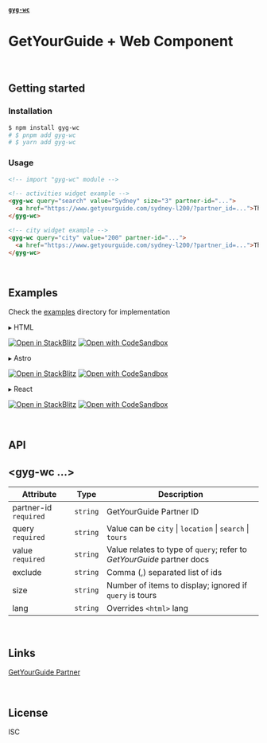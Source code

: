 [**`gyg-wc`**](../README.md)

# GetYourGuide + Web Component

&nbsp;

## Getting started

### Installation

```bash
$ npm install gyg-wc
# $ pnpm add gyg-wc
# $ yarn add gyg-wc
```

### Usage

```html
<!-- import "gyg-wc" module -->

<!-- activities widget example -->
<gyg-wc query="search" value="Sydney" size="3" partner-id="...">
  <a href="https://www.getyourguide.com/sydney-l200/?partner_id=...">Things to do in Sydney</a>
</gyg-wc>

<!-- city widget example -->
<gyg-wc query="city" value="200" partner-id="...">
  <a href="https://www.getyourguide.com/sydney-l200/?partner_id=...">Things to do in Sydney</a>
</gyg-wc>
```

&nbsp;

## Examples

Check the [examples](../../../examples/gyg-wc/) directory for implementation

&#9656; HTML

[![Open in StackBlitz](https://developer.stackblitz.com/img/open_in_stackblitz.svg)](https://stackblitz.com/github/theisel/getyourguide/tree/main/examples/gyg-wc/html)
[![Open with CodeSandbox](https://assets.codesandbox.io/github/button-edit-lime.svg)](https://codesandbox.io/p/sandbox/github/theisel/getyourguide/tree/main/examples/gyg-wc/html)

&#9656; Astro

[![Open in StackBlitz](https://developer.stackblitz.com/img/open_in_stackblitz.svg)](https://stackblitz.com/github/theisel/getyourguide/tree/main/examples/gyg-wc/astro)
[![Open with CodeSandbox](https://assets.codesandbox.io/github/button-edit-lime.svg)](https://codesandbox.io/p/sandbox/github/theisel/getyourguide/tree/main/examples/gyg-wc/astro)

&#9656; React

[![Open in StackBlitz](https://developer.stackblitz.com/img/open_in_stackblitz.svg)](https://stackblitz.com/github/theisel/getyourguide/tree/main/examples/gyg-wc/react)
[![Open with CodeSandbox](https://assets.codesandbox.io/github/button-edit-lime.svg)](https://codesandbox.io/p/sandbox/github/theisel/getyourguide/tree/main/examples/gyg-wc/react)

&nbsp;

## API

## \<gyg-wc ...\>

| Attribute             | Type     | Description                                                            |
| --------------------- | -------- | ---------------------------------------------------------------------- |
| partner-id `required` | `string` | GetYourGuide Partner ID                                                |
| query `required`      | `string` | Value can be `city` \| `location` \| `search` \| `tours`               |
| value `required`      | `string` | Value relates to type of `query`; refer to _GetYourGuide_ partner docs |
| exclude               | `string` | Comma (,) separated list of ids                                        |
| size                  | `string` | Number of items to display; ignored if `query` is tours                |
| lang                  | `string` | Overrides `<html>` lang                                                |

&nbsp;

## Links

[GetYourGuide Partner](https://partner.getyourguide.com/)

&nbsp;

## License

ISC
